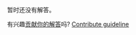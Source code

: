 
暂时还没有解答。

有兴趣[贡献你的解答](https://github.com/BFEdev/BFE.dev-solutions/blob/main/question/explain-async-and-await_zh.md)吗? [Contribute guideline](https://github.com/BFEdev/BFE.dev-solutions#how-to-contribute)
